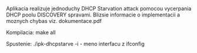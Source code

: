 Aplikacia realizuje jednoduchy DHCP Starvation attack pomocou vycerpania DHCP poolu DISCOVERY spravami. Blizsie informacie o implementacii a moznych chybas viz. dokumentace.pdf

Kompilacia:
	make all

Spustenie:
	./ipk-dhcpstarve -i <interface>
	<interface> - meno interfacu z ifconfig
